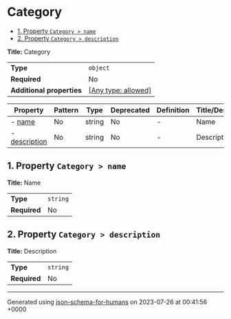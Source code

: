 # Category

- [1. Property `Category > name`](#name)
- [2. Property `Category > description`](#description)

**Title:** Category

|                           |                                                                           |
| ------------------------- | ------------------------------------------------------------------------- |
| **Type**                  | `object`                                                                  |
| **Required**              | No                                                                        |
| **Additional properties** | [[Any type: allowed]](# "Additional Properties of any type are allowed.") |

| Property                       | Pattern | Type   | Deprecated | Definition | Title/Description |
| ------------------------------ | ------- | ------ | ---------- | ---------- | ----------------- |
| - [name](#name )               | No      | string | No         | -          | Name              |
| - [description](#description ) | No      | string | No         | -          | Description       |

## <a name="name"></a>1. Property `Category > name`

**Title:** Name

|              |          |
| ------------ | -------- |
| **Type**     | `string` |
| **Required** | No       |

## <a name="description"></a>2. Property `Category > description`

**Title:** Description

|              |          |
| ------------ | -------- |
| **Type**     | `string` |
| **Required** | No       |

----------------------------------------------------------------------------------------------------------------------------
Generated using [json-schema-for-humans](https://github.com/coveooss/json-schema-for-humans) on 2023-07-26 at 00:41:56 +0000

